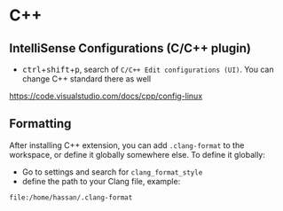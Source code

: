 #  C++



## IntelliSense Configurations (C/C++ plugin)

- <kbd>ctrl</kbd>+<kbd>shift</kbd>+<kbd>p</kbd>, search of `C/C++ Edit configurations (UI)`. You can change C++ standard there as well

https://code.visualstudio.com/docs/cpp/config-linux



## Formatting

After installing C++ extension, you can add `.clang-format` to the workspace, or define it globally somewhere else. To define it globally: 

- Go to settings and search for `clang_format_style`
- define the path to your Clang file, example:

```
file:/home/hassan/.clang-format
```

